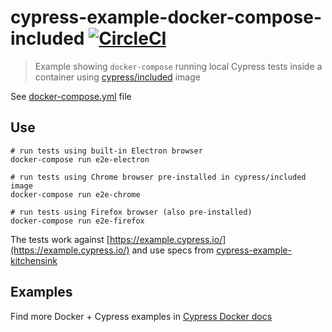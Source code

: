 # cypress-example-docker-compose-included [![CircleCI](https://circleci.com/gh/cypress-io/cypress-example-docker-compose-included/tree/master.svg?style=svg)](https://circleci.com/gh/cypress-io/cypress-example-docker-compose-included/tree/master)
> Example showing `docker-compose` running local Cypress tests inside a container using [cypress/included][included] image

See [docker-compose.yml](docker-compose.yml) file

## Use

```shell
# run tests using built-in Electron browser
docker-compose run e2e-electron

# run tests using Chrome browser pre-installed in cypress/included image
docker-compose run e2e-chrome

# run tests using Firefox browser (also pre-installed)
docker-compose run e2e-firefox
```

The tests work against [https://example.cypress.io/](https://example.cypress.io/) and use specs from [cypress-example-kitchensink](https://github.com/cypress-io/cypress-example-kitchensink)

[included]: https://github.com/cypress-io/cypress-docker-images/tree/master/included#cypressincluded

## Examples

Find more Docker + Cypress examples in [Cypress Docker docs](https://on.cypress.io/docker)
